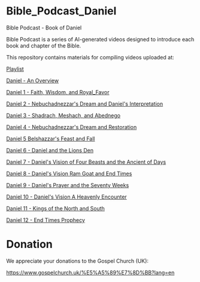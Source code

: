 # Bible_Podcast_Daniel

Bible Podcast - Book of Daniel

Bible Podcast is a series of AI-generated videos designed to introduce each book and chapter of the Bible.

This repository contains materials for compiling videos uploaded at:

[Playlist](https://www.youtube.com/watch?v=qovVsqpNhrk&list=PLo4xQ5NqC8SFRbQKYTqM3Jm4ApXboOSUn)

[Daniel - An Overview](https://youtu.be/gLB6AwG1W0Q)

[Daniel 1 - Faith, Wisdom, and Royal_Favor](https://youtu.be/7MKCNcqgsz8)

[Daniel 2 - Nebuchadnezzar's Dream and Daniel's Interpretation](https://youtu.be/qovVsqpNhrk)

[Daniel 3 - Shadrach, Meshach, and Abednego](https://youtu.be/R_EWo0FG2yg)

[Daniel 4 - Nebuchadnezzar's Dream and Restoration](https://youtu.be/wuVuwaF7ZrE)

[Daniel 5 Belshazzar's Feast and Fall](https://youtu.be/u3FfGYH2c10)

[Daniel 6 - Daniel and the Lions Den](https://youtu.be/jE5oXCnu_x8)

[Daniel 7 - Daniel's Vision of Four Beasts and the Ancient of Days](https://youtu.be/bcv4F8zj6m4)

[Daniel 8 - Daniel's Vision Ram Goat and End Times](https://youtu.be/6JTC0TZEfeQ)

[Daniel 9 - Daniel's Prayer and the Seventy Weeks](https://youtu.be/B5vrq3gNMIc)

[Daniel 10 - Daniel's Vision A Heavenly Encounter](https://youtu.be/RGTEUFxpMlw)

[Daniel 11 - Kings of the North and South](https://youtu.be/iokB3P_CH8Q)

[Daniel 12 - End Times Prophecy](https://youtu.be/OI6KPoo_gpc)

# Donation

We appreciate your donations to the Gospel Church (UK): 

https://www.gospelchurch.uk/%E5%A5%89%E7%8D%BB?lang=en
